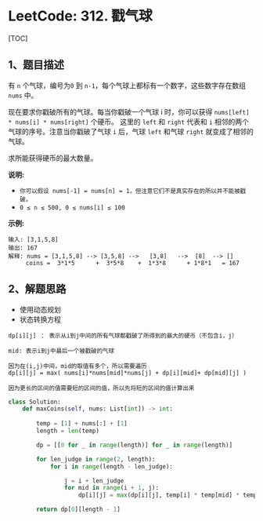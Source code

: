 # LeetCode: 312. 戳气球

[TOC]

## 1、题目描述

有 `n` 个气球，编号为`0` 到 `n-1`，每个气球上都标有一个数字，这些数字存在数组 `nums` 中。

现在要求你戳破所有的气球。每当你戳破一个气球 i 时，你可以获得 `nums[left] * nums[i] * nums[right]` 个硬币。 这里的 `left` 和 `right` 代表和 `i` 相邻的两个气球的序号。注意当你戳破了气球 `i` 后，气球 `left` 和气球 `right` 就变成了相邻的气球。

求所能获得硬币的最大数量。

**说明:**

- `你可以假设 nums[-1] = nums[n] = 1，但注意它们不是真实存在的所以并不能被戳破。`
- `0 ≤ n ≤ 500, 0 ≤ nums[i] ≤ 100`

**示例:**

```
输入: [3,1,5,8]
输出: 167 
解释: nums = [3,1,5,8] --> [3,5,8] -->   [3,8]   -->  [8]  --> []
     coins =  3*1*5      +  3*5*8    +  1*3*8      + 1*8*1   = 167
```



## 2、解题思路

- 使用动态规划
- 状态转换方程

```
dp[i][j] ： 表示从i到j中间的所有气球都戳破了所得到的最大的硬币（不包含i，j）

mid: 表示i到j中最后一个被戳破的气球

因为在(i,j)中间，mid的取值有多个，所以需要遍历
dp[i][j] = max( nums[i]*nums[mid]*nums[j] + dp[i][mid]+ dp[mid][j] )

因为更长的区间的值需要短的区间的值，所以先将短的区间的值计算出来

```



```python
class Solution:
    def maxCoins(self, nums: List[int]) -> int:
        
        temp = [1] + nums[:] + [1]
        length = len(temp)

        dp = [[0 for _ in range(length)] for _ in range(length)]

        for len_judge in range(2, length):
            for i in range(length - len_judge):

                j = i + len_judge
                for mid in range(i + 1, j):
                    dp[i][j] = max(dp[i][j], temp[i] * temp[mid] * temp[j] + dp[i][mid] + dp[mid][j])

        return dp[0][length - 1]
```

